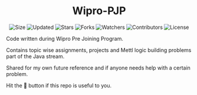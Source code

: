 <div align="center">
  
# Wipro-PJP

![Size](https://img.shields.io/github/repo-size/2kabhishek/Wipro-PJP?style=plastic&color=0f0&label=Size)
![Updated](https://img.shields.io/github/last-commit/2kabhishek/Wipro-PJP?style=plastic&color=f00&label=Updated)
![Stars](https://img.shields.io/github/stars/2kabhishek/Wipro-PJP?style=plastic&color=yellow&label=Stars)
![Forks](https://img.shields.io/github/forks/2kabhishek/Wipro-PJP?style=plastic&color=0a68ff&label=Forks)
![Watchers](https://img.shields.io/github/watchers/2kabhishek/Wipro-PJP?style=plastic&color=orange&label=Watchers)
![Contributors](https://img.shields.io/github/contributors/2kabhishek/Wipro-PJP?style=plastic&color=f0f&label=Contributors)
![License](https://img.shields.io/github/license/2kabhishek/Wipro-PJP?style=plastic&color=000&label=License)

</div>

Code written during Wipro Pre Joining Program.

Contains topic wise assignments, projects and Mettl logic building problems part of the Java stream.

Shared for my own future reference and if anyone needs help with a certain problem.

Hit the 🌟 button if this repo is useful to you.
